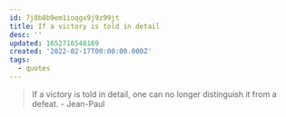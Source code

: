 ```yaml
---
id: 7j8b8b9em1ioqgx9j9z99jt
title: If a victory is told in detail
desc: ''
updated: 1652716548169
created: '2022-02-17T00:00:00.000Z'
tags:
  - quotes
---
```


> If a victory is told in detail, one can no longer distinguish it from a defeat. - Jean-Paul
